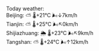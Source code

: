 Today weather:  
Beijing: ⛅️  🌡️+21°C 🌬️↓7km/h  
Tianjin: ⛅️  🌡️+25°C 🌬️↖0km/h  
Shijiazhuang: 🌦 🌡️+23°C 🌬️↖9km/h  
Tangshan: ⛅️  🌡️+24°C 🌬️↑12km/h  
